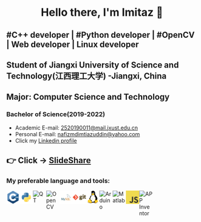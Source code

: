 # <h1 align="center"><b>Hello there, I'm Imitaz 👋</b></h1>
## #C++ developer | #Python developer | #OpenCV | Web developer | Linux developer 
## Student of Jiangxi University of Science and Technology(江西理工大学) -Jiangxi, China
## Major: Computer Science and Technology

### Bachelor of Science(2019-2022)
- Academic E-mail: 2520190011@mail.jxust.edu.cn
- Personal E-mail: nafizmdimtiazuddin@yahoo.com
- Click my [Linkedin profile](https://www.linkedin.com/in/nafizmd09/)


## 👉 Click -> [SlideShare](https://www.slideshare.net/NafizMdImtiazUddin)

### My preferable language and tools:

<!-- <img align="center" alt="PHP" width="35px" src="https://raw.githubusercontent.com/devicons/devicon/master/icons/php/php-original.svg" /> -->
<img align="left" alt="C++" width="35px" src="https://raw.githubusercontent.com/github/explore/80688e429a7d4ef2fca1e82350fe8e3517d3494d/topics/cpp/cpp.png" />
<img align="left" alt="Python" width="35px" src="https://raw.githubusercontent.com/github/explore/80688e429a7d4ef2fca1e82350fe8e3517d3494d/topics/python/python.png" />
<img align="left" alt="QT" width="35px" src="https://upload.wikimedia.org/wikipedia/commons/0/0b/Qt_logo_2016.svg" />
<img align="left" alt="OpenCV" width="35px" src="https://www.vectorlogo.zone/logos/opencv/opencv-icon.svg" />


<img align="left" alt="MySQL" width="35px" src="https://raw.githubusercontent.com/github/explore/80688e429a7d4ef2fca1e82350fe8e3517d3494d/topics/mysql/mysql.png" />

<img align="left" alt="Git" width="35px" src="https://raw.githubusercontent.com/github/explore/80688e429a7d4ef2fca1e82350fe8e3517d3494d/topics/git/git.png" />

<img align="left" alt="Linux" width="35px" src="https://raw.githubusercontent.com/devicons/devicon/master/icons/linux/linux-original.svg" />



<!-- <img align="left" alt="VS Code" width="35px" src="https://raw.githubusercontent.com/github/explore/80688e429a7d4ef2fca1e82350fe8e3517d3494d/topics/visual-studio-code/visual-studio-code.png" /> -->

<img align="left" alt="Arduino" width="35px" src="https://cdn.worldvectorlogo.com/logos/arduino-1.svg" />

<img align="left" alt="Matlab" width="35px" src="https://upload.wikimedia.org/wikipedia/commons/2/21/Matlab_Logo.png" />

<!-- <img align="left" alt="HTML" width="35px" src="https://raw.githubusercontent.com/devicons/devicon/master/icons/html5/html5-original-wordmark.svg" /> -->
<!-- <img align="left" alt="CSS" width="35px" src="https://raw.githubusercontent.com/devicons/devicon/master/icons/css3/css3-original-wordmark.svg" /> -->
<!-- <img align="left" alt="Bootstrap" width="35px" src="https://raw.githubusercontent.com/devicons/devicon/master/icons/bootstrap/bootstrap-plain-wordmark.svg" /> -->
<img align="left" alt="JS" width="35px" src="https://raw.githubusercontent.com/github/explore/80688e429a7d4ef2fca1e82350fe8e3517d3494d/topics/javascript/javascript.png" />


<img align="left" alt="APP Inventor" width="35px" src="https://play-lh.googleusercontent.com/bftU9gU-q5BvC5k2vaFciol7tlHaco2IIRcIibzt-jJlZj5L3FLyaJ_Vq0vAdcgj60s=w240-h480-rw" />


<br>



